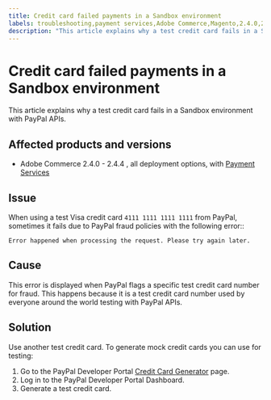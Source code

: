 ```yaml
---
title: Credit card failed payments in a Sandbox environment
labels: troubleshooting,payment services,Adobe Commerce,Magento,2.4.0,2.4.1,2.4.3,2.4.4,on-premises,cloud infrastructure
description: "This article explains why a test credit card fails in a Sandbox environment with PayPal APIs."
---
```


# Credit card failed payments in a Sandbox environment

This article explains why a test credit card fails in a Sandbox environment with PayPal APIs.

## Affected products and versions


* Adobe Commerce 2.4.0 - 2.4.4 , all deployment options, with [Payment Services](https://marketplace.magento.com/magento-payment-services.html)

## Issue

When using a test Visa credit card `4111 1111 1111 1111` from PayPal, sometimes it fails due to PayPal fraud policies with the following error::

```terminal
Error happened when processing the request. Please try again later.
```

## Cause

This error is displayed when PayPal flags a specific test credit card number for fraud. This happens because it is a test credit card number used by everyone around the world testing with PayPal APIs.

## Solution

Use another test credit card. To generate mock credit cards you can use for testing:

1. Go to the PayPal Developer Portal [Credit Card Generator](https://developer.paypal.com/developer/creditCardGenerator/) page.
1. Log in to the PayPal Developer Portal Dashboard.
1. Generate a test credit card. 
